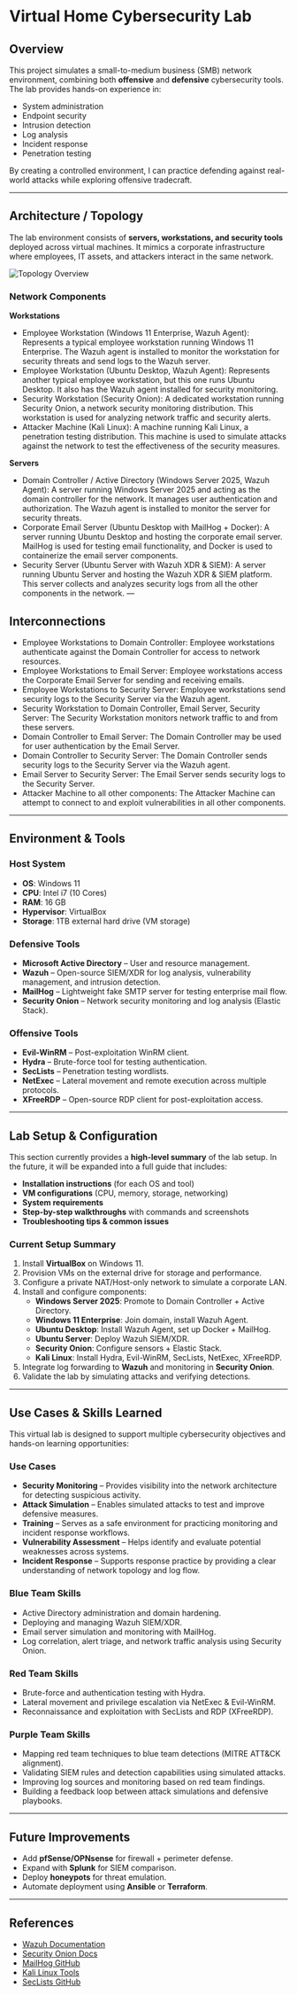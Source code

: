 # Virtual Home Cybersecurity Lab

## Overview
This project simulates a small-to-medium business (SMB) network environment, combining both **offensive** and **defensive** cybersecurity tools. The lab provides hands-on experience in:

- System administration  
- Endpoint security  
- Intrusion detection  
- Log analysis  
- Incident response  
- Penetration testing  

By creating a controlled environment, I can practice defending against real-world attacks while exploring offensive tradecraft.

---

## Architecture / Topology
The lab environment consists of **servers, workstations, and security tools** deployed across virtual machines. It mimics a corporate infrastructure where employees, IT assets, and attackers interact in the same network.

![Topology Overview](docs/Virtual_Home_Lab_Diagram.png)
### Network Components

**Workstations**
- Employee Workstation (Windows 11 Enterprise, Wazuh Agent): Represents a typical employee workstation running Windows 11 Enterprise. The Wazuh agent is installed to monitor the workstation for security threats and send logs to the Wazuh server.
- Employee Workstation (Ubuntu Desktop, Wazuh Agent): Represents another typical employee workstation, but this one runs Ubuntu Desktop. It also has the Wazuh agent installed for security monitoring.
- Security Workstation (Security Onion): A dedicated workstation running Security Onion, a network security monitoring distribution. This workstation is used for analyzing network traffic and security alerts.
- Attacker Machine (Kali Linux): A machine running Kali Linux, a penetration testing distribution. This machine is used to simulate attacks against the network to test the effectiveness of the security measures.

**Servers**
- Domain Controller / Active Directory (Windows Server 2025, Wazuh Agent): A server running Windows Server 2025 and acting as the domain controller for the network. It manages user authentication and authorization. The Wazuh agent is installed to monitor the server for security threats.
- Corporate Email Server (Ubuntu Desktop with MailHog + Docker): A server running Ubuntu Desktop and hosting the corporate email server. MailHog is used for testing email functionality, and Docker is used to containerize the email server components.
- Security Server (Ubuntu Server with Wazuh XDR & SIEM): A server running Ubuntu Server and hosting the Wazuh XDR & SIEM platform. This server collects and analyzes security logs from all the other components in the network. 
—
## Interconnections
- Employee Workstations to Domain Controller: Employee workstations authenticate against the Domain Controller for access to network resources.
- Employee Workstations to Email Server: Employee workstations access the Corporate Email Server for sending and receiving emails.
- Employee Workstations to Security Server: Employee workstations send security logs to the Security Server via the Wazuh agent.
- Security Workstation to Domain Controller, Email Server, Security Server: The Security Workstation monitors network traffic to and from these servers.
- Domain Controller to Email Server: The Domain Controller may be used for user authentication by the Email Server.
- Domain Controller to Security Server: The Domain Controller sends security logs to the Security Server via the Wazuh agent.
- Email Server to Security Server: The Email Server sends security logs to the Security Server.
- Attacker Machine to all other components: The Attacker Machine can attempt to connect to and exploit vulnerabilities in all other components.
---

## Environment & Tools

### Host System
- **OS**: Windows 11  
- **CPU**: Intel i7 (10 Cores)  
- **RAM**: 16 GB  
- **Hypervisor**: VirtualBox  
- **Storage**: 1TB external hard drive (VM storage)  

### Defensive Tools
- **Microsoft Active Directory** – User and resource management.  
- **Wazuh** – Open-source SIEM/XDR for log analysis, vulnerability management, and intrusion detection.  
- **MailHog** – Lightweight fake SMTP server for testing enterprise mail flow.  
- **Security Onion** – Network security monitoring and log analysis (Elastic Stack).  

### Offensive Tools
- **Evil-WinRM** – Post-exploitation WinRM client.  
- **Hydra** – Brute-force tool for testing authentication.  
- **SecLists** – Penetration testing wordlists.  
- **NetExec** – Lateral movement and remote execution across multiple protocols.  
- **XFreeRDP** – Open-source RDP client for post-exploitation access.  

---

## Lab Setup & Configuration
This section currently provides a **high-level summary** of the lab setup. In the future, it will be expanded into a full guide that includes:

- **Installation instructions** (for each OS and tool)  
- **VM configurations** (CPU, memory, storage, networking)  
- **System requirements**  
- **Step-by-step walkthroughs** with commands and screenshots  
- **Troubleshooting tips & common issues**  

### Current Setup Summary
1. Install **VirtualBox** on Windows 11.  
2. Provision VMs on the external drive for storage and performance.  
3. Configure a private NAT/Host-only network to simulate a corporate LAN.  
4. Install and configure components:
   - **Windows Server 2025**: Promote to Domain Controller + Active Directory.  
   - **Windows 11 Enterprise**: Join domain, install Wazuh Agent.  
   - **Ubuntu Desktop**: Install Wazuh Agent, set up Docker + MailHog.  
   - **Ubuntu Server**: Deploy Wazuh SIEM/XDR.  
   - **Security Onion**: Configure sensors + Elastic Stack.  
   - **Kali Linux**: Install Hydra, Evil-WinRM, SecLists, NetExec, XFreeRDP.  
5. Integrate log forwarding to **Wazuh** and monitoring in **Security Onion**.  
6. Validate the lab by simulating attacks and verifying detections.  

---

## Use Cases & Skills Learned

This virtual lab is designed to support multiple cybersecurity objectives and hands-on learning opportunities:

### Use Cases
- **Security Monitoring** – Provides visibility into the network architecture for detecting suspicious activity.  
- **Attack Simulation** – Enables simulated attacks to test and improve defensive measures.  
- **Training** – Serves as a safe environment for practicing monitoring and incident response workflows.  
- **Vulnerability Assessment** – Helps identify and evaluate potential weaknesses across systems.  
- **Incident Response** – Supports response practice by providing a clear understanding of network topology and log flow.  

### Blue Team Skills
- Active Directory administration and domain hardening.  
- Deploying and managing Wazuh SIEM/XDR.  
- Email server simulation and monitoring with MailHog.  
- Log correlation, alert triage, and network traffic analysis using Security Onion.  

### Red Team Skills
- Brute-force and authentication testing with Hydra.  
- Lateral movement and privilege escalation via NetExec & Evil-WinRM.  
- Reconnaissance and exploitation with SecLists and RDP (XFreeRDP).  

### Purple Team Skills
- Mapping red team techniques to blue team detections (MITRE ATT&CK alignment).  
- Validating SIEM rules and detection capabilities using simulated attacks.  
- Improving log sources and monitoring based on red team findings.  
- Building a feedback loop between attack simulations and defensive playbooks.  

---

## Future Improvements
- Add **pfSense/OPNsense** for firewall + perimeter defense.  
- Expand with **Splunk** for SIEM comparison.  
- Deploy **honeypots** for threat emulation.  
- Automate deployment using **Ansible** or **Terraform**.  
---

## References
- [Wazuh Documentation](https://documentation.wazuh.com/)  
- [Security Onion Docs](https://securityonion.net/docs/)  
- [MailHog GitHub](https://github.com/mailhog/MailHog)  
- [Kali Linux Tools](https://www.kali.org/tools/)  
- [SecLists GitHub](https://github.com/danielmiessler/SecLists)  



